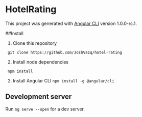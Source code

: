 # HotelRating

This project was generated with [Angular CLI](https://github.com/angular/angular-cli) version 1.0.0-rc.1.

##Install
1. Clone this repository
  ```
   git clone https://github.com/JoshVazq/hotel-rating
  ```

2. Install node dependencies
  ```
   npm install
  ```

  2. Install Angular CLI
    ```
     npm install -g @angular/cli
    ```

## Development server
Run `ng serve --open` for a dev server.
